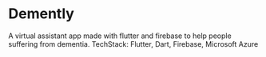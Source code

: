 # Demently
A virtual assistant app made with flutter and firebase to help people suffering from dementia. 
TechStack:
Flutter, Dart, Firebase, Microsoft Azure
